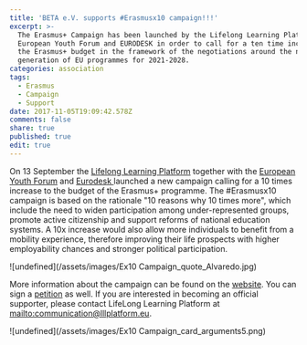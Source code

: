 ```yaml
---
title: 'BETA e.V. supports #Erasmusx10 campaign!!!'
excerpt: >-
  The Erasmus+ Campaign has been launched by the Lifelong Learning Platform,
  European Youth Forum and EURODESK in order to call for a ten time increase of
  the Erasmus+ budget in the framework of the negotiations around the next
  generation of EU programmes for 2021-2028.
categories: association
tags:
  - Erasmus
  - Campaign
  - Support
date: 2017-11-05T19:09:42.578Z
comments: false
share: true
published: true
edit: true
---
```

On 13 September the [Lifelong Learning Platform](http://lllplatform.eu) together with the [European Youth Forum](http://youthforum.org) and [Eurodesk ](http://eurodesk.eu)launched a new campaign calling for a 10 times increase to the budget of the Erasmus+ programme. The #Erasmusx10 campaign is based on the rationale "10 reasons why 10 times more", which include the need to widen participation among under-represented groups, promote active citizenship and support reforms of national education systems. A 10x increase would also allow more individuals to benefit from a mobility experience, therefore improving their life prospects with higher employability chances and stronger political participation.

![undefined](/assets/images/Ex10 Campaign_quote_Alvaredo.jpg)

More information about the campaign can be found on the [website](http://erasmusx10.eu). You can sign a [petition](https://www.change.org/p/council-of-the-european-union-increase-the-erasmus-budget-by-ten-times?utm_source=embedded_petition_view) as well. If you are interested in becoming an official supporter, please contact LifeLong Learning Platform at <mailto:communication@lllplatform.eu>.

![undefined](/assets/images/Ex10 Campaign_card_arguments5.png)
